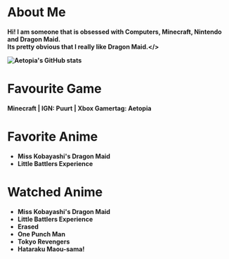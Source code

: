 # About Me
<b>Hi! I am someone that is obsessed with Computers, Minecraft, Nintendo and Dragon Maid.</b>  
<b>Its pretty obvious that I really like Dragon Maid.</>

![Aetopia's GitHub stats](https://github-readme-stats.vercel.app/api?username=Aetopia)

# Favourite Game
Minecraft | IGN: Puurt | Xbox Gamertag: Aetopia

# Favorite Anime

- Miss Kobayashi's Dragon Maid     
- Little Battlers Experience 

# Watched Anime

- Miss Kobayashi's Dragon Maid     
- Little Battlers Experience   
- Erased   
- One Punch Man  
- Tokyo Revengers 
- Hataraku Maou-sama!

